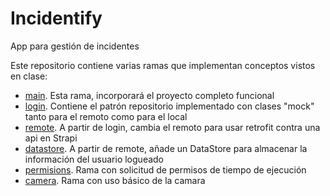 # Incidentify
App para gestión de incidentes

Este repositorio contiene varias ramas que implementan conceptos vistos en clase:
- [main](https://github.com/DavidHormigoRamirez/Incidentify/tree/main). Esta rama, incorporará el proyecto completo funcional
- [login](https://github.com/DavidHormigoRamirez/Incidentify/tree/login). Contiene el patrón repositorio implementado con clases "mock" tanto para el remoto como para el local
- [remote](https://github.com/DavidHormigoRamirez/Incidentify/tree/remote). A partir de login, cambia el remoto para usar retrofit contra una api en Strapi
- [datastore](https://github.com/DavidHormigoRamirez/Incidentify/tree/datastore). A partir de remote, añade un DataStore para almacenar la información del usuario logueado
- [permisions](https://github.com/DavidHormigoRamirez/Incidentify/tree/permissions). Rama con solicitud de permisos de tiempo de ejecución
- [camera](https://github.com/DavidHormigoRamirez/Incidentify/tree/camera). Rama con uso básico de la camara